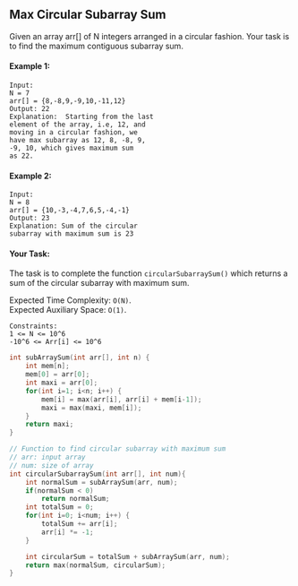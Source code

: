 ## Max Circular Subarray Sum

Given an array arr[] of N integers arranged in a circular fashion. Your task is to find the maximum contiguous subarray sum.

#### Example 1:

```
Input:
N = 7
arr[] = {8,-8,9,-9,10,-11,12}
Output: 22
Explanation:  Starting from the last
element of the array, i.e, 12, and
moving in a circular fashion, we
have max subarray as 12, 8, -8, 9,
-9, 10, which gives maximum sum
as 22.
```

#### Example 2:

```
Input:
N = 8
arr[] = {10,-3,-4,7,6,5,-4,-1}
Output: 23
Explanation: Sum of the circular
subarray with maximum sum is 23
```

#### Your Task:

The task is to complete the function `circularSubarraySum()` which returns a sum of the circular subarray with maximum sum.

Expected Time Complexity: `O(N)`.  
Expected Auxiliary Space: `O(1)`.

```
Constraints:
1 <= N <= 10^6
-10^6 <= Arr[i] <= 10^6
```

```c++
int subArraySum(int arr[], int n) {
    int mem[n];
    mem[0] = arr[0];
    int maxi = arr[0];
    for(int i=1; i<n; i++) {
        mem[i] = max(arr[i], arr[i] + mem[i-1]);
        maxi = max(maxi, mem[i]);
    }
    return maxi;
}

// Function to find circular subarray with maximum sum
// arr: input array
// num: size of array
int circularSubarraySum(int arr[], int num){
    int normalSum = subArraySum(arr, num);
    if(normalSum < 0)
        return normalSum;
    int totalSum = 0;
    for(int i=0; i<num; i++) {
        totalSum += arr[i];
        arr[i] *= -1;
    }

    int circularSum = totalSum + subArraySum(arr, num);
    return max(normalSum, circularSum);
}
```
